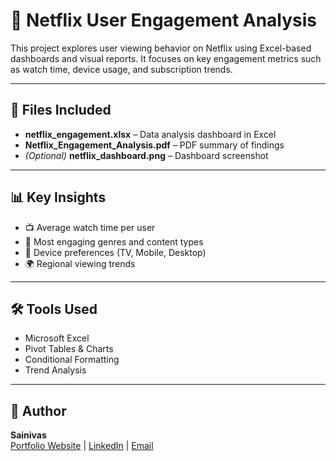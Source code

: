 # 🎥 Netflix User Engagement Analysis

This project explores user viewing behavior on Netflix using Excel-based dashboards and visual reports. It focuses on key engagement metrics such as watch time, device usage, and subscription trends.

---

## 📁 Files Included

- **netflix_engagement.xlsx** – Data analysis dashboard in Excel
- **Netflix_Engagement_Analysis.pdf** – PDF summary of findings
- *(Optional)* **netflix_dashboard.png** – Dashboard screenshot

---

## 📊 Key Insights

- 📺 Average watch time per user
- 🧠 Most engaging genres and content types
- 📱 Device preferences (TV, Mobile, Desktop)
- 🌍 Regional viewing trends

---

## 🛠️ Tools Used

- Microsoft Excel
- Pivot Tables & Charts
- Conditional Formatting
- Trend Analysis

---

## 📌 Author

**Sainivas**  
[Portfolio Website](#) | [LinkedIn](#) | [Email](#)
